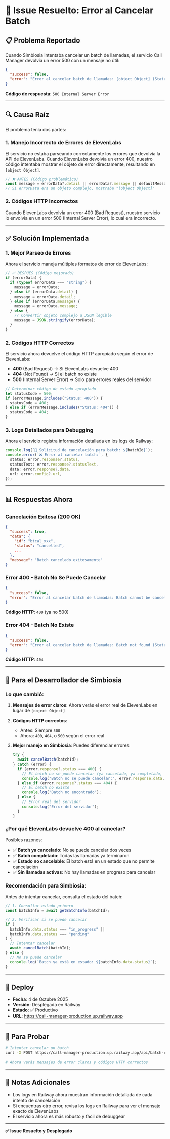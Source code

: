 # 🐛 Issue Resuelto: Error al Cancelar Batch

## 📋 Problema Reportado

Cuando Simbiosia intentaba cancelar un batch de llamadas, el servicio Call Manager devolvía un error 500 con un mensaje no útil:

```json
{
  "success": false,
  "error": "Error al cancelar batch de llamadas: [object Object] (Status: 400)"
}
```

**Código de respuesta**: `500 Internal Server Error`

---

## 🔍 Causa Raíz

El problema tenía dos partes:

### 1. Manejo Incorrecto de Errores de ElevenLabs

El servicio no estaba parseando correctamente los errores que devolvía la API de ElevenLabs. Cuando ElevenLabs devolvía un error 400, nuestro código intentaba mostrar el objeto de error directamente, resultando en `[object Object]`.

```typescript
// ❌ ANTES (Código problemático)
const message = errorData?.detail || errorData?.message || defaultMessage;
// Si errorData era un objeto complejo, mostraba "[object Object]"
```

### 2. Códigos HTTP Incorrectos

Cuando ElevenLabs devolvía un error 400 (Bad Request), nuestro servicio lo envolvía en un error 500 (Internal Server Error), lo cual era incorrecto.

---

## ✅ Solución Implementada

### 1. Mejor Parseo de Errores

Ahora el servicio maneja múltiples formatos de error de ElevenLabs:

```typescript
// ✅ DESPUÉS (Código mejorado)
if (errorData) {
  if (typeof errorData === "string") {
    message = errorData;
  } else if (errorData.detail) {
    message = errorData.detail;
  } else if (errorData.message) {
    message = errorData.message;
  } else {
    // Convertir objeto complejo a JSON legible
    message = JSON.stringify(errorData);
  }
}
```

### 2. Códigos HTTP Correctos

El servicio ahora devuelve el código HTTP apropiado según el error de ElevenLabs:

- **400** (Bad Request) → Si ElevenLabs devuelve 400
- **404** (Not Found) → Si el batch no existe
- **500** (Internal Server Error) → Solo para errores reales del servidor

```typescript
// Determinar código de estado apropiado
let statusCode = 500;
if (errorMessage.includes("Status: 400")) {
  statusCode = 400;
} else if (errorMessage.includes("Status: 404")) {
  statusCode = 404;
}
```

### 3. Logs Detallados para Debugging

Ahora el servicio registra información detallada en los logs de Railway:

```typescript
console.log(`🔄 Solicitud de cancelación para batch: ${batchId}`);
console.error(`❌ Error al cancelar batch:`, {
  status: error.response?.status,
  statusText: error.response?.statusText,
  data: error.response?.data,
  url: error.config?.url,
});
```

---

## 📊 Respuestas Ahora

### Cancelación Exitosa (200 OK)

```json
{
  "success": true,
  "data": {
    "id": "btcal_xxx",
    "status": "cancelled",
    ...
  },
  "message": "Batch cancelado exitosamente"
}
```

### Error 400 - Batch No Se Puede Cancelar

```json
{
  "success": false,
  "error": "Error al cancelar batch de llamadas: Batch cannot be cancelled in current state (Status: 400)"
}
```

**Código HTTP**: `400` (ya no 500)

### Error 404 - Batch No Existe

```json
{
  "success": false,
  "error": "Error al cancelar batch de llamadas: Batch not found (Status: 404)"
}
```

**Código HTTP**: `404`

---

## 🎯 Para el Desarrollador de Simbiosia

### Lo que cambió:

1. **Mensajes de error claros**: Ahora verás el error real de ElevenLabs en lugar de `[object Object]`

2. **Códigos HTTP correctos**:

   - Antes: Siempre `500`
   - Ahora: `400`, `404`, o `500` según el error real

3. **Mejor manejo en Simbiosia**: Puedes diferenciar errores:
   ```typescript
   try {
     await cancelBatch(batchId);
   } catch (error) {
     if (error.response?.status === 400) {
       // El batch no se puede cancelar (ya cancelado, ya completado, etc.)
       console.log("Batch no se puede cancelar:", error.response.data.error);
     } else if (error.response?.status === 404) {
       // El batch no existe
       console.log("Batch no encontrado");
     } else {
       // Error real del servidor
       console.log("Error del servidor");
     }
   }
   ```

### ¿Por qué ElevenLabs devuelve 400 al cancelar?

Posibles razones:

- ✅ **Batch ya cancelado**: No se puede cancelar dos veces
- ✅ **Batch completado**: Todas las llamadas ya terminaron
- ✅ **Estado no cancelable**: El batch está en un estado que no permite cancelación
- ✅ **Sin llamadas activas**: No hay llamadas en progreso para cancelar

### Recomendación para Simbiosia:

Antes de intentar cancelar, consulta el estado del batch:

```typescript
// 1. Consultar estado primero
const batchInfo = await getBatchInfo(batchId);

// 2. Verificar si se puede cancelar
if (
  batchInfo.data.status === "in_progress" ||
  batchInfo.data.status === "pending"
) {
  // Intentar cancelar
  await cancelBatch(batchId);
} else {
  // No se puede cancelar
  console.log(`Batch ya está en estado: ${batchInfo.data.status}`);
}
```

---

## 🔄 Deploy

- **Fecha**: 4 de Octubre 2025
- **Versión**: Desplegada en Railway
- **Estado**: ✅ Productivo
- **URL**: https://call-manager-production.up.railway.app

---

## 🧪 Para Probar

```bash
# Intentar cancelar un batch
curl -X POST https://call-manager-production.up.railway.app/api/batch-calling/btcal_xxx/cancel

# Ahora verás mensajes de error claros y códigos HTTP correctos
```

---

## 📝 Notas Adicionales

- Los logs en Railway ahora muestran información detallada de cada intento de cancelación
- Si encuentras otro error, revisa los logs en Railway para ver el mensaje exacto de ElevenLabs
- El servicio ahora es más robusto y fácil de debuggear

---

**✅ Issue Resuelto y Desplegado**
